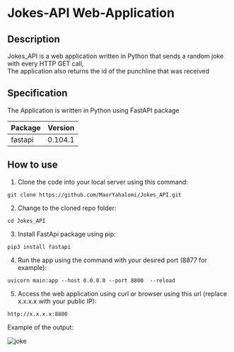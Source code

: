 # Jokes-API Web-Application

## Description ##
Jokes_API is a web application written in Python that sends a random joke with every HTTP GET call,<br> 
The application also returns the id of the punchline that was received

## Specification ##

The Application is written in Python using FastAPI package

| Package  | Version |
| ------------- | ------------- |
| fastapi  | 0.104.1  |

## How to use  ##

1. Clone the code into your local server using this command:
```
git clone https://github.com/MaorYahalomi/Jokes_API.git
```
2. Change to the cloned repo folder:
```
cd Jokes_API
```
3. Install FastApi package using pip:
```
pip3 install fastapi
```
4. Run the app using the command with your desired port (8877 for example):
```
uvicorn main:app --host 0.0.0.0 --port 8800  --reload
```
5. Access the web application using curl or browser using this url (replace x.x.x.x with your public IP):
```
http://x.x.x.x:8800
```

Example of the output:

![joke](https://github.com/MaorYahalomi/maven-project/assets/30255797/6e566de8-f2d7-40c9-9595-0e40a45cbd61)
